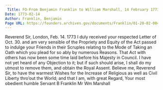 ```yaml
---
 Title: FO-From Benjamin Franklin to William Marshall, 14 February 1773
Date: 1773-02-14
Author: Franklin, Benjamin
Page URL: https://founders.archives.gov/documents/Franklin/01-20-02-0045
---
```


Reverend Sir,
London, Feb. 14. 1773
I duly received your respected Letter of Oct. 30. and am very sensible of the Propriety and Equity of the Act passed to indulge your Friends in their Scruples relating to the Mode of Taking an Oath which you plead for so ably by numerous Reasons. That Act with others has now been some time laid before his Majesty in Council. I have not yet heard of any Objection to it; but if such should arise, I shall do my utmost to remove them, and obtain the Royal Assent. Believe me, Reverend Sir, to have the warmest Wishes for the Increase of Religious as well as Civil Liberty thro’out the World; and that I am, with great Regard, Your most obedient humble Servant
B Franklin
Mr Wm Marshall

